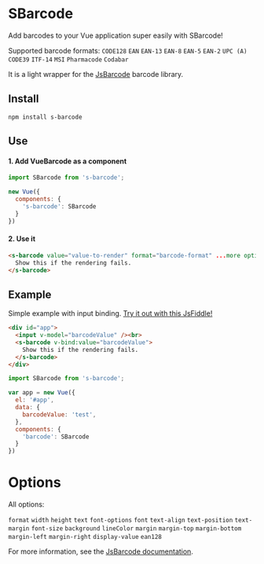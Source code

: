 # SBarcode

Add barcodes to your Vue application super easily with SBarcode! 

Supported barcode formats:
`CODE128`
`EAN`
`EAN-13`
`EAN-8`
`EAN-5`
`EAN-2`
`UPC (A)`
`CODE39`
`ITF-14`
`MSI`
`Pharmacode`
`Codabar`

It is a light wrapper for the [JsBarcode](https://github.com/lindell/JsBarcode) barcode library.

## Install
````
npm install s-barcode
````

## Use
#### 1. Add VueBarcode as a component

````javascript
import SBarcode from 's-barcode';

new Vue({
  components: {
    's-barcode': SBarcode
  }
})
````
#### 2. Use it

````html
<s-barcode value="value-to-render" format="barcode-format" ...more options>
  Show this if the rendering fails.
</s-barcode>
````

## Example
Simple example with input binding. [Try it out with this JsFiddle!](http://jsfiddle.net/hfgan035/4/)
````html
<div id="app">
  <input v-model="barcodeValue" /><br>
  <s-barcode v-bind:value="barcodeValue">
    Show this if the rendering fails.
  </s-barcode>
</div>
````

````javascript
import SBarcode from 's-barcode';

var app = new Vue({
  el: '#app',
  data: {
    barcodeValue: 'test',
  },
  components: {
    'barcode': SBarcode
  }
})
````

# Options
All options:

`format`
`width`
`height`
`text`
`font-options`
`font`
`text-align`
`text-position`
`text-margin`
`font-size`
`background`
`lineColor`
`margin`
`margin-top`
`margin-bottom`
`margin-left`
`margin-right`
`display-value`
`ean128`


For more information, see the [JsBarcode documentation](https://github.com/lindell/JsBarcode/wiki/Options).
